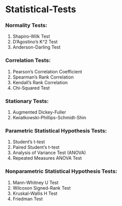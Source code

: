 # Statistical-Tests

### Normality Tests:
1. Shapiro-Wilk Test
2. D’Agostino’s K^2 Test
3. Anderson-Darling Test

### Correlation Tests:
1. Pearson’s Correlation Coefficient
2. Spearman’s Rank Correlation
3. Kendall’s Rank Correlation
4. Chi-Squared Test

### Stationary Tests:
1. Augmented Dickey-Fuller
2. Kwiatkowski-Phillips-Schmidt-Shin

### Parametric Statistical Hypothesis Tests:
1. Student’s t-test
2. Paired Student’s t-test
3. Analysis of Variance Test (ANOVA)
4. Repeated Measures ANOVA Test

### Nonparametric Statistical Hypothesis Tests:
1. Mann-Whitney U Test
2. Wilcoxon Signed-Rank Test
3. Kruskal-Wallis H Test
4. Friedman Test
